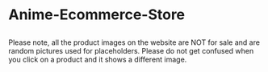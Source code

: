 # Anime-Ecommerce-Store

##
Please note, all the product images on the website are NOT for sale and are random pictures used for placeholders. Please do not get confused when you click on a 
product and it shows a different image.
